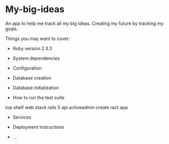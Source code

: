 # My-big-ideas

An app to help me track all my big ideas. Creating my future by tracking my goals.

Things you may want to cover:

* Ruby version 2.3.3

* System dependencies

* Configuration

* Database creation

* Database initialization

* How to run the test suite

top shelf web stack rails 5 api activeadmin create ract app 
* Services

* Deployment instructions

* ...
